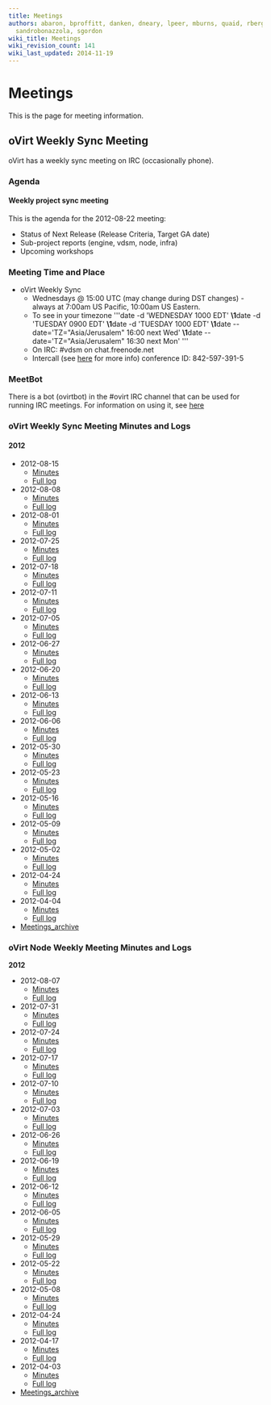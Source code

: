 ```yaml
---
title: Meetings
authors: abaron, bproffitt, danken, dneary, lpeer, mburns, quaid, rbergeron, rmiddle,
  sandrobonazzola, sgordon
wiki_title: Meetings
wiki_revision_count: 141
wiki_last_updated: 2014-11-19
---
```


# Meetings

This is the page for meeting information.

## oVirt Weekly Sync Meeting

oVirt has a weekly sync meeting on IRC (occasionally phone).

### Agenda

#### Weekly project sync meeting

This is the agenda for the 2012-08-22 meeting:

*   Status of Next Release (Release Criteria, Target GA date)
*   Sub-project reports (engine, vdsm, node, infra)
*   Upcoming workshops

### Meeting Time and Place

*   oVirt Weekly Sync
    -   Wednesdays @ 15:00 UTC (may change during DST changes) - always at 7:00am US Pacific, 10:00am US Eastern.
    -   To see in your timezone '''date -d 'WEDNESDAY 1000 EDT' **\1**date -d 'TUESDAY 0900 EDT' **\1**date -d 'TUESDAY 1000 EDT' **\1**date --date='TZ="Asia/Jerusalem" 16:00 next Wed' **\1**date --date='TZ="Asia/Jerusalem" 16:30 next Mon' '''
    -   On IRC: #vdsm on chat.freenode.net
    -   Intercall (see [here](intercall) for more info) conference ID: 842-597-391-5

### MeetBot

There is a bot (ovirtbot) in the #ovirt IRC channel that can be used for running IRC meetings. For information on using it, see [here](http://wiki.debian.org/MeetBot)

### oVirt Weekly Sync Meeting Minutes and Logs

#### 2012

*   2012-08-15
    -   [Minutes](http://ovirt.org/meetings/ovirt/2012/ovirt.2012-08-15-14.01.html)
    -   [Full log](http://ovirt.org/meetings/ovirt/2012/ovirt.2012-08-15-14.01.log.html)
*   2012-08-08
    -   [Minutes](http://ovirt.org/meetings/ovirt/2012/ovirt.2012-08-08-14.00.html)
    -   [Full log](http://ovirt.org/meetings/ovirt/2012/ovirt.2012-08-08-14.00.log.html)
*   2012-08-01
    -   [Minutes](http://ovirt.org/meetings/ovirt/2012/ovirt.2012-08-01-14.00.html)
    -   [Full log](http://ovirt.org/meetings/ovirt/2012/ovirt.2012-08-01-14.00.log.html)
*   2012-07-25
    -   [Minutes](http://ovirt.org/meetings/ovirt/2012/ovirt.2012-07-25-14.00.html)
    -   [Full log](http://ovirt.org/meetings/ovirt/2012/ovirt.2012-07-25-14.00.log.html)
*   2012-07-18
    -   [Minutes](http://ovirt.org/meetings/ovirt/2012/ovirt.2012-07-18-14.00.html)
    -   [Full log](http://ovirt.org/meetings/ovirt/2012/ovirt.2012-07-18-14.00.log.html)
*   2012-07-11
    -   [Minutes](http://ovirt.org/meetings/ovirt/2012/ovirt.2012-07-11-14.00.html)
    -   [Full log](http://ovirt.org/meetings/ovirt/2012/ovirt.2012-07-11-14.00.log.html)
*   2012-07-05
    -   [Minutes](http://ovirt.org/meetings/ovirt/2012/ovirt.2012-07-05-14.00.html)
    -   [Full log](http://ovirt.org/meetings/ovirt/2012/ovirt.2012-07-05-14.00.log.html)
*   2012-06-27
    -   [Minutes](http://ovirt.org/meetings/ovirt/2012/ovirt.2012-06-27-14.00.html)
    -   [Full log](http://ovirt.org/meetings/ovirt/2012/ovirt.2012-06-27-14.00.log.html)
*   2012-06-20
    -   [Minutes](http://ovirt.org/meetings/ovirt/2012/ovirt.2012-06-20-14.00.html)
    -   [Full log](http://ovirt.org/meetings/ovirt/2012/ovirt.2012-06-20-14.00.log.html)
*   2012-06-13
    -   [Minutes](http://ovirt.org/meetings/ovirt/2012/ovirt.2012-06-13-14.01.html)
    -   [Full log](http://ovirt.org/meetings/ovirt/2012/ovirt.2012-06-13-14.01.log.html)
*   2012-06-06
    -   [Minutes](http://ovirt.org/meetings/ovirt/2012/ovirt.2012-06-06-14.01.html)
    -   [Full log](http://ovirt.org/meetings/ovirt/2012/ovirt.2012-06-06-14.01.log.html)
*   2012-05-30
    -   [Minutes](http://ovirt.org/meetings/ovirt/2012/ovirt.2012-05-30-14.00.html)
    -   [Full log](http://ovirt.org/meetings/ovirt/2012/ovirt.2012-05-30-14.00.log.html)
*   2012-05-23
    -   [Minutes](http://ovirt.org/meetings/ovirt/2012/ovirt.2012-05-23-14.00.html)
    -   [Full log](http://ovirt.org/meetings/ovirt/2012/ovirt.2012-05-23-14.00.log.html)
*   2012-05-16
    -   [Minutes](http://ovirt.org/meetings/ovirt/2012/ovirt.2012-05-16-14.00.html)
    -   [Full log](http://ovirt.org/meetings/ovirt/2012/ovirt.2012-05-16-14.00.log.html)
*   2012-05-09
    -   [Minutes](http://ovirt.org/meetings/ovirt/2012/ovirt.2012-05-09-14.00.html)
    -   [Full log](http://ovirt.org/meetings/ovirt/2012/ovirt.2012-05-09-14.00.log.html)
*   2012-05-02
    -   [Minutes](http://ovirt.org/meetings/ovirt/2012/ovirt.2012-05-02-14.00.html)
    -   [Full log](http://ovirt.org/meetings/ovirt/2012/ovirt.2012-05-02-14.00.log.html)
*   2012-04-24
    -   [Minutes](http://ovirt.org/meetings/ovirt/2012/ovirt.2012-04-24-14.00.html)
    -   [Full log](http://ovirt.org/meetings/ovirt/2012/ovirt.2012-04-24-14.00.log.html)
*   2012-04-04
    -   [Minutes](http://ovirt.org/meetings/ovirt/2012/ovirt.2012-04-04-15.01.html)
    -   [Full log](http://ovirt.org/meetings/ovirt/2012/ovirt.2012-04-04-15.01.log.html)
*   [Meetings_archive](Meetings_archive)

### oVirt Node Weekly Meeting Minutes and Logs

**2012**

*   2012-08-07
    -   [Minutes](http://ovirt.org/meetings/ovirt/2012/ovirt.2012-08-07-13.00.html)
    -   [Full log](http://ovirt.org/meetings/ovirt/2012/ovirt.2012-08-07-13.00.log.html)
*   2012-07-31
    -   [Minutes](http://ovirt.org/meetings/ovirt/2012/ovirt.2012-07-31-13.00.html)
    -   [Full log](http://ovirt.org/meetings/ovirt/2012/ovirt.2012-07-31-13.00.log.html)
*   2012-07-24
    -   [Minutes](http://ovirt.org/meetings/ovirt/2012/ovirt.2012-07-24-13.00.html)
    -   [Full log](http://ovirt.org/meetings/ovirt/2012/ovirt.2012-07-24-13.00.log.html)
*   2012-07-17
    -   [Minutes](http://ovirt.org/meetings/ovirt/2012/ovirt.2012-07-17-13.00.html)
    -   [Full log](http://ovirt.org/meetings/ovirt/2012/ovirt.2012-07-17-13.00.log.html)
*   2012-07-10
    -   [Minutes](http://ovirt.org/meetings/ovirt/2012/ovirt.2012-07-10-13.00.html)
    -   [Full log](http://ovirt.org/meetings/ovirt/2012/ovirt.2012-07-10-13.00.log.html)
*   2012-07-03
    -   [Minutes](http://ovirt.org/meetings/ovirt/2012/ovirt.2012-07-03-13.02.html)
    -   [Full log](http://ovirt.org/meetings/ovirt/2012/ovirt.2012-07-03-13.02.log.html)
*   2012-06-26
    -   [Minutes](http://ovirt.org/meetings/ovirt/2012/ovirt.2012-06-26-13.00.html)
    -   [Full log](http://ovirt.org/meetings/ovirt/2012/ovirt.2012-06-26-13.00.log.html)
*   2012-06-19
    -   [Minutes](http://ovirt.org/meetings/ovirt/2012/ovirt.2012-06-19-13.00.html)
    -   [Full log](http://ovirt.org/meetings/ovirt/2012/ovirt.2012-06-19-13.00.log.html)
*   2012-06-12
    -   [Minutes](http://ovirt.org/meetings/ovirt/2012/ovirt.2012-06-12-13.02.html)
    -   [Full log](http://ovirt.org/meetings/ovirt/2012/ovirt.2012-06-12-13.02.log.html)
*   2012-06-05
    -   [Minutes](http://ovirt.org/meetings/ovirt/2012/ovirt.2012-06-05-13.01.html)
    -   [Full log](http://ovirt.org/meetings/ovirt/2012/ovirt.2012-06-05-13.01.log.html)
*   2012-05-29
    -   [Minutes](http://ovirt.org/meetings/ovirt/2012/ovirt.2012-05-29-13.00.html)
    -   [Full log](http://ovirt.org/meetings/ovirt/2012/ovirt.2012-05-29-13.00.log.html)
*   2012-05-22
    -   [Minutes](http://ovirt.org/meetings/ovirt/2012/ovirt.2012-05-22-13.01.html)
    -   [Full log](http://ovirt.org/meetings/ovirt/2012/ovirt.2012-05-22-13.01.log.html)
*   2012-05-08
    -   [Minutes](http://ovirt.org/meetings/ovirt/2012/ovirt.2012-05-08-13.03.html)
    -   [Full log](http://ovirt.org/meetings/ovirt/2012/ovirt.2012-05-08-13.03.log.html)
*   2012-04-24
    -   [Minutes](http://ovirt.org/meetings/ovirt/2012/ovirt.2012-04-24-13.01.html)
    -   [Full log](http://ovirt.org/meetings/ovirt/2012/ovirt.2012-04-24-13.01.log.html)
*   2012-04-17
    -   [Minutes](http://ovirt.org/meetings/ovirt/2012/ovirt.2012-04-17-13.00.html)
    -   [Full log](http://ovirt.org/meetings/ovirt/2012/ovirt.2012-04-17-13.00.log.html)
*   2012-04-03
    -   [Minutes](http://ovirt.org/meetings/ovirt/2012/ovirt.2012-04-03-13.00.html)
    -   [Full log](http://ovirt.org/meetings/ovirt/2012/ovirt.2012-04-03-13.00.log.html)
*   [Meetings_archive](Meetings_archive)

